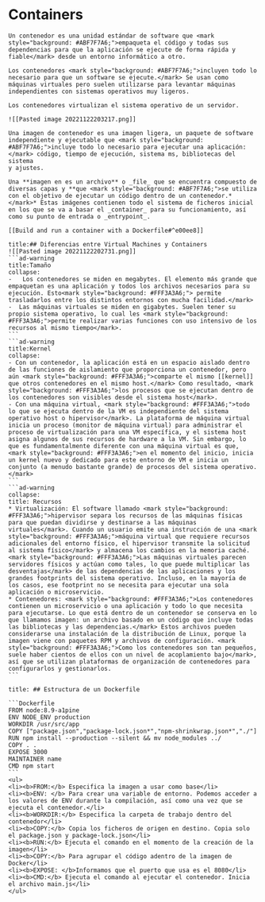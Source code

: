 <i class="time"></i>
<div class="head"><h1>Containers</h1></div>

````ad-abstract
Un contenedor es una unidad estándar de software que <mark style="background: #ABF7F7A6;">empaqueta el código y todas sus dependencias para que la aplicación se ejecute de forma rápida y fiable</mark> desde un entorno informático a otro. 

Los contenedores <mark style="background: #ABF7F7A6;">incluyen todo lo necesario para que un software se ejecute.</mark> Se usan como máquinas virtuales pero suelen utilizarse para levantar máquinas independientes con sistemas operativos muy ligeros. 

Los contenedores virtualizan el sistema operativo de un servidor. 

![[Pasted image 20221122203217.png]]

Una imagen de contenedor es una imagen ligera, un paquete de software independiente y ejecutable que <mark style="background: #ABF7F7A6;">incluye todo lo necesario para ejecutar una aplicación:</mark> código, tiempo de ejecución, sistema ms, bibliotecas del sistema
y ajustes.

Una **imagen en es un archivo** o _file_ que se encuentra compuesto de diversas capas y **que <mark style="background: #ABF7F7A6;">se utiliza con el objetivo de ejecutar un código dentro de un contenedor.*</mark>* Estas imágenes contienen todo el sistema de ficheros inicial en los que se va a basar el _container_ para su funcionamiento, así como su punto de entrada o _entrypoint_.
````
```ad-example
[[Build and run a container with a Dockerfile#^e00ee8]]
```

`````ad-info
title:## Diferencias entre Virtual Machines y Containers
![[Pasted image 20221122202731.png]]
```ad-warning
title:Tamaño
collapse:
-   Los contenedores se miden en megabytes. El elemento más grande que empaquetan es una aplicación y todos los archivos necesarios para su ejecución. Esto<mark style="background: #FFF3A3A6;"> permite trasladarlos entre los distintos entornos con mucha facilidad.</mark>
-  Las máquinas virtuales se miden en gigabytes. Suelen tener su propio sistema operativo, lo cual les <mark style="background: #FFF3A3A6;">permite realizar varias funciones con uso intensivo de los recursos al mismo tiempo</mark>. 
```
```ad-warning
title:Kernel
collapse:
- Con un contenedor, la aplicación está en un espacio aislado dentro de las funciones de aislamiento que proporciona un contenedor, pero aún <mark style="background: #FFF3A3A6;">comparte el mismo [[kernel]] que otros contenedores en el mismo host.</mark> Como resultado, <mark style="background: #FFF3A3A6;">los procesos que se ejecutan dentro de los contenedores son visibles desde el sistema host</mark>.
- Con una máquina virtual, <mark style="background: #FFF3A3A6;">todo lo que se ejecuta dentro de la VM es independiente del sistema operativo host o hipervisor</mark>. La plataforma de máquina virtual inicia un proceso (monitor de máquina virtual) para administrar el proceso de virtualización para una VM específica, y el sistema host asigna algunos de sus recursos de hardware a la VM. Sin embargo, lo que es fundamentalmente diferente con una máquina virtual es que, <mark style="background: #FFF3A3A6;">en el momento del inicio, inicia un kernel nuevo y dedicado para este entorno de VM e inicia un conjunto (a menudo bastante grande) de procesos del sistema operativo.</mark>
```
```ad-warning
collapse:
title: Recursos
* Virtualización: El software llamado <mark style="background: #FFF3A3A6;">hipervisor separa los recursos de las máquinas físicas para que puedan dividirse y destinarse a las máquinas virtuales</mark>. Cuando un usuario emite una instrucción de una <mark style="background: #FFF3A3A6;">máquina virtual que requiere recursos adicionales del entorno físico, el hipervisor transmite la solicitud al sistema físico</mark> y almacena los cambios en la memoria caché. <mark style="background: #FFF3A3A6;">Las máquinas virtuales parecen servidores físicos y actúan como tales, lo que puede multiplicar las desventajas</mark> de las dependencias de las aplicaciones y los grandes footprints del sistema operativo. Incluso, en la mayoría de los casos, ese footprint no se necesita para ejecutar una sola aplicación o microservicio.
* Contenedores: <mark style="background: #FFF3A3A6;">Los contenedores contienen un microservicio o una aplicación y todo lo que necesita para ejecutarse. Lo que está dentro de un contenedor se conserva en lo que llamamos imagen: un archivo basado en un código que incluye todas las bibliotecas y las dependencias.</mark> Estos archivos pueden considerarse una instalación de la distribución de Linux, porque la imagen viene con paquetes RPM y archivos de configuración. <mark style="background: #FFF3A3A6;">Como los contenedores son tan pequeños, suele haber cientos de ellos con un nivel de acoplamiento bajo</mark>, así que se utilizan plataformas de organización de contenedores para configurarlos y gestionarlos.
```
``````
````ad-danger
title: ## Estructura de un Dockerfile

```Dockerfile
FROM node:8.9-a1pine
ENV NODE_ENV production
WORKDIR /usr/src/app
COPY ["package.json","package-lock.json*","npm-shrinkwrap.json*","./"]
RUN npm install --production --silent && mv node_modules ../
COPY . .
EXPOSE 3000
MAINTAINER name
CMD npm start
```
<ul>
<li><b>FROM:</b> Especifica la imagen a usar como base</li>
<li><b>ENV: </b> Para crear una variable de entorno. Podemos acceder a los valores de ENV durante la compilación, así como una vez que se ejecuta el contenedor.</li>
<li><b>WORKDIR:</b> Especifica la carpeta de trabajo dentro del contenedor</li>
<li><b>COPY:</b> Copia los ficheros de origen en destino. Copia solo el package.json y package-lock.json</li>
<li><b>RUN:</b> Ejecuta el comando en el momento de la creación de la imagen</li>
<li><b>COPY:</b> Para agrupar el código adentro de la imagen de Docker</li>
<li><b>EXPOSE: </b>Informamos que el puerto que usa es el 8080</li>
<li><b>CMD:</b> Ejecuta el comando al ejecutar el contenedor. Inicia el archivo main.js</li>
</ul>

````
